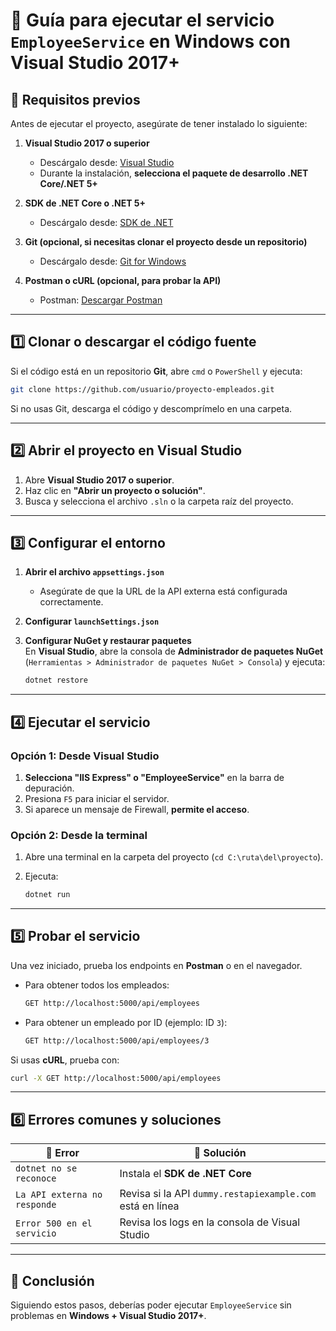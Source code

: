 # 📌 Guía para ejecutar el servicio `EmployeeService` en Windows con Visual Studio 2017+

## **🔹 Requisitos previos**
Antes de ejecutar el proyecto, asegúrate de tener instalado lo siguiente:

1. **Visual Studio 2017 o superior**  
   - Descárgalo desde: [Visual Studio](https://visualstudio.microsoft.com/es/)
   - Durante la instalación, **selecciona el paquete de desarrollo .NET Core/.NET 5+**

2. **SDK de .NET Core o .NET 5+**  
   - Descárgalo desde: [SDK de .NET](https://dotnet.microsoft.com/en-us/download)

3. **Git (opcional, si necesitas clonar el proyecto desde un repositorio)**  
   - Descárgalo desde: [Git for Windows](https://git-scm.com/downloads)

4. **Postman o cURL (opcional, para probar la API)**  
   - Postman: [Descargar Postman](https://www.postman.com/downloads/)

---

## **1️⃣ Clonar o descargar el código fuente**
Si el código está en un repositorio **Git**, abre `cmd` o `PowerShell` y ejecuta:

```sh
git clone https://github.com/usuario/proyecto-empleados.git
```

Si no usas Git, descarga el código y descomprímelo en una carpeta.

---

## **2️⃣ Abrir el proyecto en Visual Studio**
1. Abre **Visual Studio 2017 o superior**.
2. Haz clic en **"Abrir un proyecto o solución"**.
3. Busca y selecciona el archivo `.sln` o la carpeta raíz del proyecto.

---

## **3️⃣ Configurar el entorno**
1. **Abrir el archivo `appsettings.json`**  
   - Asegúrate de que la URL de la API externa está configurada correctamente.

2. **Configurar `launchSettings.json`**  

3. **Configurar NuGet y restaurar paquetes**  
   En **Visual Studio**, abre la consola de **Administrador de paquetes NuGet** (`Herramientas > Administrador de paquetes NuGet > Consola`) y ejecuta:

   ```sh
   dotnet restore
   ```

---

## **4️⃣ Ejecutar el servicio**
### **Opción 1: Desde Visual Studio**
1. **Selecciona "IIS Express" o "EmployeeService"** en la barra de depuración.
2. Presiona `F5` para iniciar el servidor.
3. Si aparece un mensaje de Firewall, **permite el acceso**.

### **Opción 2: Desde la terminal**
1. Abre una terminal en la carpeta del proyecto (`cd C:\ruta\del\proyecto`).
2. Ejecuta:

   ```sh
   dotnet run
   ```

---

## **5️⃣ Probar el servicio**
Una vez iniciado, prueba los endpoints en **Postman** o en el navegador.

- Para obtener todos los empleados:
  ```sh
  GET http://localhost:5000/api/employees
  ```
- Para obtener un empleado por ID (ejemplo: ID `3`):
  ```sh
  GET http://localhost:5000/api/employees/3
  ```

Si usas **cURL**, prueba con:
```sh
curl -X GET http://localhost:5000/api/employees
```

---

## **6️⃣ Errores comunes y soluciones**

| 🔴 **Error**                     | 🔹 **Solución**  |
|-----------------------------------|----------------|
| `dotnet no se reconoce` | Instala el **SDK de .NET Core** |
| `La API externa no responde` | Revisa si la API `dummy.restapiexample.com` está en línea |
| `Error 500 en el servicio` | Revisa los logs en la consola de Visual Studio |

---

## **🎯 Conclusión**
Siguiendo estos pasos, deberías poder ejecutar `EmployeeService` sin problemas en **Windows + Visual Studio 2017+**.